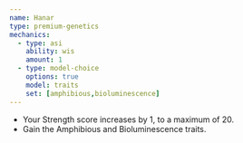 ```yaml
---
name: Hanar
type: premium-genetics
mechanics:
  - type: asi
    ability: wis
    amount: 1
  - type: model-choice
    options: true
    model: traits
    set: [amphibious,bioluminescence]
---
```

- Your Strength score increases by 1, to a maximum of 20.
- Gain the Amphibious and Bioluminescence traits.

